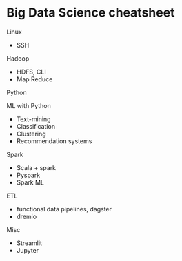 # Big Data Science cheatsheet

Linux
- SSH

Hadoop
- HDFS, CLI
- Map Reduce

Python

ML with Python
- Text-mining
- Classification
- Clustering
- Recommendation systems


Spark
- Scala + spark
- Pyspark
- Spark ML

ETL
- functional data pipelines, dagster
- dremio

Misc
- Streamlit
- Jupyter
